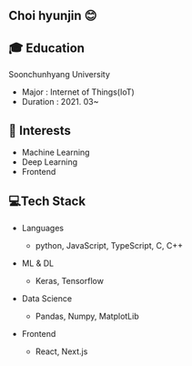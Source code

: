 ## Choi hyunjin 😊
 <!--
[![Gmail Badge](https://img.shields.io/badge/Gmail-indianred?style=flat-square&logo=Gmail&logoColor=white&link=zn98520@gmail.com)](mailto:zn9852@naver.com)
[![Blog Badge](https://img.shields.io/badge/-TechBlog-darkolivegreen?style=flat-square&logo=tistory&logoColor=white&link=https://hyun-jin.tistory.com/)](https://hyun-jin.tistory.com/)

### Tech Stack
![HTML5](https://img.shields.io/badge/-HTML5-E34F26?style=flat-square&logo=HTML5&logoColor=white)
![CSS3](https://img.shields.io/badge/-CSS3-1572B6?style=flat-square&logo=CSS3&logoColor=white)
![JavaScript](https://img.shields.io/badge/-JavaScript-F7DF1E?style=flat-square&logo=JavaScript&logoColor=white)
![TypeScript](https://img.shields.io/badge/-TypeScript-3178C6?style=flat-square&logo=TypeScript&logoColor=white)
![Python](https://img.shields.io/badge/-Python-3776AB?style=flat-square&logo=Python&logoColor=white)
![C](https://img.shields.io/badge/-C-A8B9CC?style=flat-square&logo=C&logoColor=white)
![C++](https://img.shields.io/badge/-C++-007396?style=flat-square&logo=C++&logoColor=white)
-->

## 🎓 Education
Soonchunhyang University
- Major : Internet of Things(IoT)
- Duration : 2021. 03~

## 🌿 Interests
- Machine Learning
- Deep Learning
- Frontend

## 💻Tech Stack
- Languages
    - python, JavaScript, TypeScript, C, C++
- ML & DL
    - Keras, Tensorflow
- Data Science
    - Pandas, Numpy, MatplotLib
- Frontend
    - React, Next.js

  <!--
## 🏃Activities
- Google Machine Learning Bootcamp
    - 2024.07~
- Google Developer Student Club 4th
    - Machine Learning
    - 2022.09~2023.07
- Google Developer Student Club 3nd
    - Flutter
    - 2021.09~2022.07
## 📑 Papers
- The Korean Institute of Communications and Information Sciences(KICS)
    - 2024.06.19~22
    - A LoRa-based IoT Monitoring System for Enhancing the Safety of Construction Site Workers
    - [13B-P-23.pdf](https://prod-files-secure.s3.us-west-2.amazonaws.com/a59927f1-539e-4948-a41c-d102eaeafe5a/ee657a13-178e-4703-b5fd-0d17ee135969/13B-P-23.pdf)
        
    - A Study on Smart Safety Harness using a Magnetic Field Detection Sensor
    - [13B-P-24.pdf](https://prod-files-secure.s3.us-west-2.amazonaws.com/a59927f1-539e-4948-a41c-d102eaeafe5a/798a5bcb-c24a-4f1d-954f-7c8761f82c81/13B-P-24.pdf)
        
- Korea Computer Congress (KCC)
    - 2024.06.26~28
    - Particulate Matter Estimation at Virtual Stations Using Air Quality Collection IoT Devices
    - [19-590.pdf](https://prod-files-secure.s3.us-west-2.amazonaws.com/a59927f1-539e-4948-a41c-d102eaeafe5a/292c5c3a-24e3-4ca2-bfab-c6b902c3371e/19-590.pdf)
      -->  

## 📈 GitHub Statistics
![Anurag's GitHub stats](https://github-readme-stats.vercel.app/api?username=hyunjin-C&theme=swift&show_icons=true)

## 📫 Contact
Email : zn98520@gmail.com

[![Hits](https://hits.seeyoufarm.com/api/count/incr/badge.svg?url=https%3A%2F%2Fgithub.com%2Fhyunjin-C&count_bg=%238376A8&title_bg=%23000000&icon=smugmug.svg&icon_color=%23E7E7E7&title=Visit&edge_flat=false)](https://hits.seeyoufarm.com)

<br>
 <!--
[![Solved.ac Profile](http://mazassumnida.wtf/api/v2/generate_badge?boj=zn9852)](https://solved.ac/zn9852/)
-->

 
</div>
